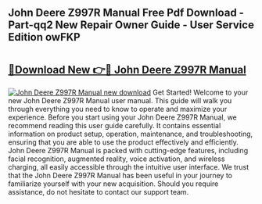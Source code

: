 ## John Deere Z997R Manual Free Pdf Download - Part-qq2 New Repair Owner Guide - User Service Edition owFKP

# <h2><a href="http://bc20332.oget.top/?id=John+Deere+Z997R+Manual">🔗Download New 👉🔴 John Deere Z997R Manual</a></h2>

[![John Deere Z997R Manual new download](https://i.imgur.com/5g1atiW.png)](http://bc20332.oget.top/?id=John+Deere+Z997R+Manual)
Get Started! Welcome to your new John Deere Z997R Manual user manual. This guide will walk you through everything you need to know to operate and maximize your experience. Before you start using your John Deere Z997R Manual, we recommend reading this user guide carefully. It contains essential information on product setup, operation, maintenance, and troubleshooting, ensuring that you are able to use the product effectively and efficiently. John Deere Z997R Manual is packed with cutting-edge features, including facial recognition, augmented reality, voice activation, and wireless charging, all easily accessible through the intuitive user interface. We trust that the John Deere Z997R Manual has been useful in your journey to familiarize yourself with your new acquisition. Should you require assistance, do not hesitate to contact our support team.
